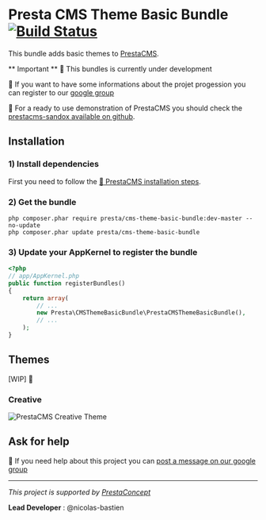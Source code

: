 Presta CMS Theme Basic Bundle  [![Build Status](https://secure.travis-ci.org/prestaconcept/PrestaCMSThemeBasicBundle.png)](http://travis-ci.org/prestaconcept/PrestaCMSThemeBasicBundle)
=============

This bundle adds basic themes to [PrestaCMS][1].

** Important ** :construction: This bundles is currently under development

:speech_balloon: If you want to have some informations about the projet progession you can register to our [google group][3]

:book: For a ready to use demonstration of PrestaCMS you should check the [prestacms-sandox available on github][2].

## Installation ##

### 1) Install dependencies

First you need to follow the [ :book: PrestaCMS installation steps][1].

### 2) Get the bundle

    php composer.phar require presta/cms-theme-basic-bundle:dev-master --no-update
    php composer.phar update presta/cms-theme-basic-bundle

### 3) Update your AppKernel to register the bundle

```php
<?php
// app/AppKernel.php
public function registerBundles()
{
    return array(
        // ...
        new Presta\CMSThemeBasicBundle\PrestaCMSThemeBasicBundle(),
        // ...
    );
}
```

## Themes

[WIP] :construction:

### Creative

![PrestaCMS Creative Theme](https://raw.github.com/prestaconcept/PrestaCMSThemeBasicBundle/master/Resources/public/theme/creative/screenshot.jp)


## Ask for help ##

:speech_balloon: If you need help about this project you can [post a message on our google group][3]



---

*This project is supported by [PrestaConcept](http://www.prestaconcept.net)*

**Lead Developer** : @nicolas-bastien

[1]: https://github.com/prestaconcept/PrestaCMSCoreBundle
[2]: https://github.com/prestaconcept/prestacms-sandbox
[3]: https://groups.google.com/forum/?hl=fr&fromgroups#!forum/prestacms-devs
